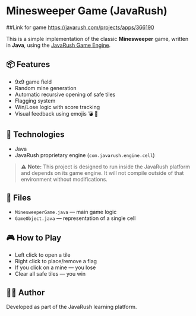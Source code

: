 # Minesweeper Game (JavaRush)

##Link for game https://javarush.com/projects/apps/366190

This is a simple implementation of the classic **Minesweeper** game, written in **Java**, using the [JavaRush Game Engine](https://javarush.com/).

## 📦 Features

- 9x9 game field
- Random mine generation
- Automatic recursive opening of safe tiles
- Flagging system
- Win/Lose logic with score tracking
- Visual feedback using emojis 💣 🚩

## 🧠 Technologies

- Java
- JavaRush proprietary engine (`com.javarush.engine.cell`)

> ⚠️ **Note:** This project is designed to run inside the JavaRush platform and depends on its game engine. It will not compile outside of that environment without modifications.

## 📁 Files

- `MinesweeperGame.java` — main game logic
- `GameObject.java` — representation of a single cell

## 🎮 How to Play

- Left click to open a tile
- Right click to place/remove a flag
- If you click on a mine — you lose
- Clear all safe tiles — you win

## 👨‍💻 Author

Developed as part of the JavaRush learning platform.
